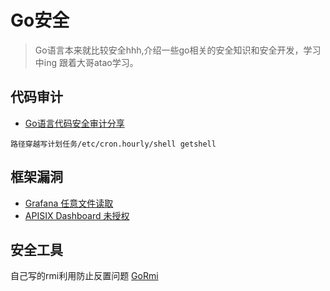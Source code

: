 # Go安全

> Go语言本来就比较安全hhh,介绍一些go相关的安全知识和安全开发，学习中ing 
> 跟着大哥atao学习。

## 代码审计
- [Go语言代码安全审计分享](https://www.freebuf.com/articles/web/224363.html)

```
路径穿越写计划任务/etc/cron.hourly/shell getshell
```

## 框架漏洞
- [Grafana 任意文件读取](./框架/Grafana/)
- [APISIX Dashboard 未授权](./框架/apisix/)

## 安全工具
自己写的rmi利用防止反置问题 [GoRmi](https://github.com/Firebasky/GoRmi)

